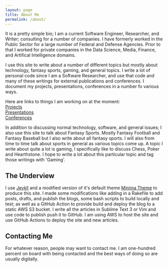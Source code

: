 ```yaml
---
layout: page
title: About Me
permalink: /about/
---
```



It is a pretty simple bio; I am a current Software Engineer, Researcher, and Writer; consulting for a number of companies. I have formerly worked in the Public Sector for a large number of Federal and Defense Agencies. Prior to that I worked for private companies in the Data Science, Media, Finance, and Artifical Intelligence domains.

I use this site to write about a number of different topics but mostly about technology, fantasy sports, gaming, and general topics. I write a lot of personal code since I am a Software Researcher, and use that code and many of these writings for external publications and conferences. I document my projects, presentations, conferences in a number fo various ways.

Here are links to things I am working on at the moment: <br />
[Projects](https://github.com/rzachary) <br />
[Presentations](https://github.com/rzachary/presentations) <br />
[Conferences](https://google.com) <br />

In addition to discussing normal technology, software, and general issues; I also use this site to talk about Fantasy Sports. Mostly Fantasy Football and Fantasy Baseball but I also write about all fantasy sports. I will also from time to time talk about sports in general as various topics come up. A topic I write about quite a lot is gaming, I specifically like to discuss Chess, Poker and Hearthstone. I hope to  write a lot about this particular topic and tag those writings with 'Gaming'.

## The Underview

I use [Jeykll](https://jekyllrb.com/) and a modified version of it's default theme [Minima Theme](https://github.com/jekyll/minima) to produce this
site. I made some modifications like adding in a Rakefile to add posts, drafts, and publish the blogs, some bash scripts to build locally and test; as well as a GitHub Action to provide build and deploy the blog to a static AWS S3 bucket. I write all the articles in Sublime Text 3 or Vim and use code to publish push it to GitHub. I am using AWS to host the site and use GitHub Actions to deploy the site and new articles.

## Contacting Me
For whatever reason, people may want to contact me. I am one-hundred percent on board with being contacted and the best ways of doing so are usually digitally.